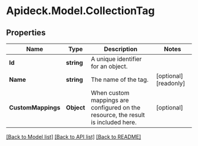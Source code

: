 # Apideck.Model.CollectionTag

## Properties

Name | Type | Description | Notes
------------ | ------------- | ------------- | -------------
**Id** | **string** | A unique identifier for an object. | 
**Name** | **string** | The name of the tag. | [optional] [readonly] 
**CustomMappings** | **Object** | When custom mappings are configured on the resource, the result is included here. | [optional] 

[[Back to Model list]](../README.md#documentation-for-models) [[Back to API list]](../README.md#documentation-for-api-endpoints) [[Back to README]](../README.md)

